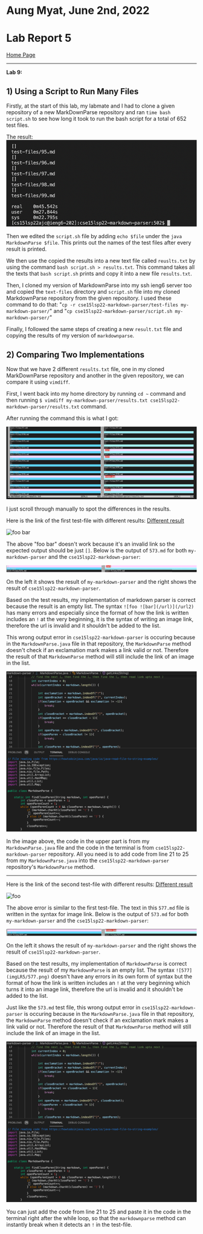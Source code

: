 # Aung Myat, June 2nd, 2022
# Lab Report 5
[Home Page](https://ruff1ezzz.github.io/cse15l-lab-reports/index.html)

***

**Lab 9:**

## 1) Using a Script to Run Many Files

Firstly, at the start of this lab, my labmate and I had to clone a given repository of a new MarkDownParse repository and ran `time bash script.sh` to see how long it took to run the bash script for a total of 652 test files.

The result:
![timebash](imgLR5/timebash.png)

Then we edited the `script.sh` file by adding `echo $file` under the `java MarkdownParse $file`. This prints out the names of the test files after every result is printed.

We then use the copied the results into a new text file called `reuslts.txt` by using the command `bash script.sh > results.txt`. This command takes all the texts that `bash script.sh` prints and copy it into a new file `results.txt`.

Then, I cloned my version of MarkdownParse into my ssh ieng6 server too and copied the `text-files` directory and `script.sh` file into my cloned MarkdownParse repository from the given repository. I used these command to do that: "`cp -r cse15lsp22-markdown-parser/test-files my-markdown-parser/`" and "`cp cse15lsp22-markdown-parser/script.sh my-markdown-parser/`"

Finally, I followed the same steps of creating a new `result.txt` file and copying the results of my version of `markdownparse`.

## 2) Comparing Two Implementations

Now that we have 2 different `results.txt` file, one in my cloned MarkDownParse repository and another in the given repository, we can compare it using `vimdiff`.

First, I went back into my home directory by running `cd ~` command and then running `$ vimdiff my-markdown-parser/results.txt cse15lsp22-markdown-parser/results.txt` command.

After running the command this is what I got:

![vimdiff](imgLR5/vimdiff.png)

I just scroll through manually to spot the differences in the results.

Here is the link of the first test-file with different results:
[Different result](https://github.com/nidhidhamnani/markdown-parser/blob/main/test-files/573.md)

![foo ![bar](/url)](/url2)

The above "foo bar" doesn't work because it's an invalid link so the expected output should be just `[]`. Below is the output of `573.md` for both `my-markdown-parser` and the `cse15lsp22-markdown-parser`:

![573](imgLR5/573.png)

On the left it shows the result of `my-markdown-parser` and the right shows the result of `cse15lsp22-markdown-parser`.

Based on the test results, my implementation of markdown parser is correct because the result is an empty list. The syntax `![foo ![bar](/url)](/url2)` has many errors and especially since the format of how the link is written includes an `!` at the very beginning, it is the syntax of writing an image link, therefore the url is invalid and it shouldn't be added to the list. 

This wrong output error in `cse15lsp22-markdown-parser` is occuring because in the `MarkdownParse.java` file in that repository, the `MarkdownParse` method doesn't check if an exclamation mark makes a link valid or not. Therefore the result of that `MarkdownParse` method will still include the link of an image in the list.

![excl](imgLR5/excl.png)

In the image above, the code in the upper part is from my `MarkdownParse.java` file and the code in the terminal is from `cse15lsp22-markdown-parser` repository. All you need is to add code from line 21 to 25 from my `MarkdownParse.java` into the `cse15lsp22-markdown-parser` repository's `MarkdownParse` method.

***

Here is the link of the second test-file with different results:
[Different result](https://github.com/nidhidhamnani/markdown-parser/blob/main/test-files/573.md)

![foo](train.jpg)

The above error is similar to the first test-file. The text in this `577.md` file is written in the syntax for image link. Below is the output of `573.md` for both `my-markdown-parser` and the `cse15lsp22-markdown-parser`:

![577](imgLR5/577.png)

On the left it shows the result of `my-markdown-parser` and the right shows the result of `cse15lsp22-markdown-parser`.

Based on the test results, my implementation of `MarkdownParse` is correct because the result of my `MarkdownParse` is an empty list. The syntax `![577](imgLR5/577.png)` doesn't have any errors in its own form of syntax but the format of how the link is written includes an `!` at the very beginning which turns it into an image link, therefore the url is invalid and it shouldn't be added to the list. 

Just like the `573.md` test file, this wrong output error in `cse15lsp22-markdown-parser` is occuring because in the `MarkdownParse.java` file in that repository, the `MarkdownParse` method doesn't check if an exclamation mark makes a link valid or not. Therefore the result of that `MarkdownParse` method will still include the link of an image in the list.

![excl](imgLR5/excl.png)

You can just add the code from line 21 to 25 and paste it in the code in the terminal right after the while loop, so that the `markdownparse` method can instantly break when it detects an `!` in the test-file.